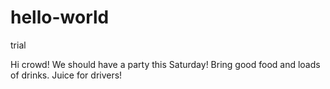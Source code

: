 # hello-world
trial

Hi crowd!
We should have a party this Saturday! Bring good food and loads of drinks.
Juice for drivers!
